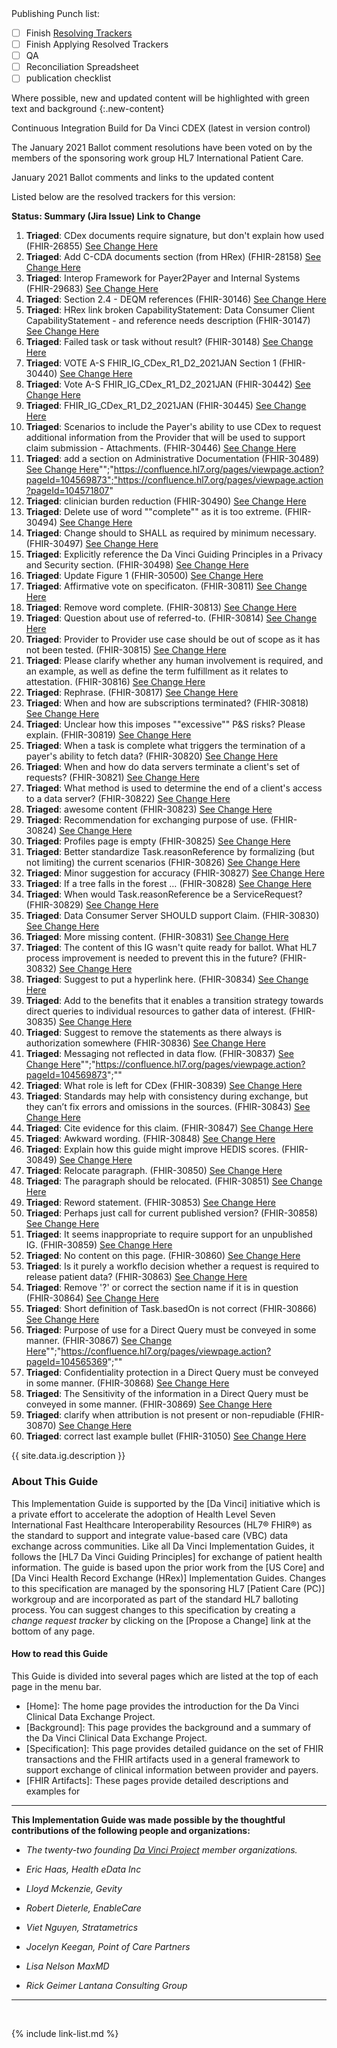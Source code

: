 
<div class="bg-info" markdown="1">
Publishing Punch list:

- [ ] Finish [Resolving Trackers](https://jira.hl7.org/secure/Dashboard.jspa?selectPageId=11801)
- [ ] Finish Applying Resolved Trackers
- [ ] QA
- [ ] Reconciliation Spreadsheet
- [ ] publication checklist

Where possible, new and updated content will be highlighted with green text and background
{:.new-content}

Continuous Integration Build for Da Vinci CDEX  (latest in version control)

The January 2021 Ballot comment resolutions have been voted on by the members of the sponsoring work group HL7 International Patient Care.

January 2021 Ballot comments and links to the updated content

Listed below are the resolved trackers for this version:

**Status: Summary (Jira Issue) Link to Change**
1. **Triaged**: CDex documents require signature, but don't explain how used (FHIR-26855) [See Change Here](http://build.fhir.org/ig/HL7/davinci-ecdx/)
1. **Triaged**: Add C-CDA documents section (from HRex) (FHIR-28158) [See Change Here](http://build.fhir.org/ig/HL7/davinci-ecdx/)
1. **Triaged**: Interop Framework for Payer2Payer and Internal Systems (FHIR-29683) [See Change Here](http://build.fhir.org/ig/HL7/davinci-ecdx/)
1. **Triaged**: Section 2.4 - DEQM references (FHIR-30146) [See Change Here](http://build.fhir.org/ig/HL7/davinci-ecdx/)
1. **Triaged**: HRex link broken CapabilityStatement: Data Consumer Client CapabilityStatement - and reference needs description (FHIR-30147) [See Change Here](http://build.fhir.org/ig/HL7/davinci-ecdx/)
1. **Triaged**: Failed task or task without result? (FHIR-30148) [See Change Here](http://build.fhir.org/ig/HL7/davinci-ecdx/)
1. **Triaged**: VOTE A-S    FHIR_IG_CDex_R1_D2_2021JAN  Section 1 (FHIR-30440) [See Change Here](http://build.fhir.org/ig/HL7/davinci-ecdx/)
1. **Triaged**: Vote A-S    FHIR_IG_CDex_R1_D2_2021JAN (FHIR-30442) [See Change Here](http://build.fhir.org/ig/HL7/davinci-ecdx/)
1. **Triaged**: FHIR_IG_CDex_R1_D2_2021JAN  (FHIR-30445) [See Change Here](http://build.fhir.org/ig/HL7/davinci-ecdx/)
1. **Triaged**: Scenarios to include the Payer's ability to use CDex to request additional information from the Provider that will be used to support claim submission - Attachments.  (FHIR-30446) [See Change Here](http://build.fhir.org/ig/HL7/davinci-ecdx/)
1. **Triaged**: add a section on Administrative Documentation (FHIR-30489) [See Change Here](http://build.fhir.org/ig/HL7/davinci-ecdx/)"";"https://confluence.hl7.org/pages/viewpage.action?pageId=104569873";"https://confluence.hl7.org/pages/viewpage.action?pageId=104571807"
1. **Triaged**: clinician burden reduction (FHIR-30490) [See Change Here](http://build.fhir.org/ig/HL7/davinci-ecdx/)
1. **Triaged**: Delete use of word ""complete"" as it is too extreme. (FHIR-30494) [See Change Here](http://build.fhir.org/ig/HL7/davinci-ecdx/)
1. **Triaged**: Change should to SHALL as required by minimum necessary. (FHIR-30497) [See Change Here](http://build.fhir.org/ig/HL7/davinci-ecdx/)
1. **Triaged**: Explicitly reference the Da Vinci Guiding Principles in a Privacy and Security section. (FHIR-30498) [See Change Here](http://build.fhir.org/ig/HL7/davinci-ecdx/)
1. **Triaged**: Update Figure 1 (FHIR-30500) [See Change Here](http://build.fhir.org/ig/HL7/davinci-ecdx/)
1. **Triaged**: Affirmative vote on specificaton. (FHIR-30811) [See Change Here](http://build.fhir.org/ig/HL7/davinci-ecdx/)
1. **Triaged**: Remove word complete. (FHIR-30813) [See Change Here](http://build.fhir.org/ig/HL7/davinci-ecdx/)
1. **Triaged**: Question about use of referred-to. (FHIR-30814) [See Change Here](http://build.fhir.org/ig/HL7/davinci-ecdx/)
1. **Triaged**: Provider to Provider use case should be out of scope as it has not been tested. (FHIR-30815) [See Change Here](http://build.fhir.org/ig/HL7/davinci-ecdx/)
1. **Triaged**: Please clarify whether any human involvement is required, and an example, as well as define the term fulfillment as it relates to attestation. (FHIR-30816) [See Change Here](http://build.fhir.org/ig/HL7/davinci-ecdx/)
1. **Triaged**: Rephrase. (FHIR-30817) [See Change Here](http://build.fhir.org/ig/HL7/davinci-ecdx/)
1. **Triaged**: When and how are subscriptions terminated? (FHIR-30818) [See Change Here](http://build.fhir.org/ig/HL7/davinci-ecdx/)
1. **Triaged**: Unclear how this imposes ""excessive"" P&S risks? Please explain. (FHIR-30819) [See Change Here](http://build.fhir.org/ig/HL7/davinci-ecdx/)
1. **Triaged**: When a task is complete what triggers the termination of a payer's ability to fetch data? (FHIR-30820) [See Change Here](http://build.fhir.org/ig/HL7/davinci-ecdx/)
1. **Triaged**: When and how do data servers terminate a client's set of requests? (FHIR-30821) [See Change Here](http://build.fhir.org/ig/HL7/davinci-ecdx/)
1. **Triaged**: What method is used to determine the end of a client's access to a data server? (FHIR-30822) [See Change Here](http://build.fhir.org/ig/HL7/davinci-ecdx/)
1. **Triaged**: awesome content (FHIR-30823) [See Change Here](http://build.fhir.org/ig/HL7/davinci-ecdx/)
1. **Triaged**: Recommendation for exchanging purpose of use. (FHIR-30824) [See Change Here](http://build.fhir.org/ig/HL7/davinci-ecdx/)
1. **Triaged**: Profiles page is empty (FHIR-30825) [See Change Here](http://build.fhir.org/ig/HL7/davinci-ecdx/)
1. **Triaged**: Better standardize Task.reasonReference by formalizing (but not limiting) the current scenarios (FHIR-30826) [See Change Here](http://build.fhir.org/ig/HL7/davinci-ecdx/)
1. **Triaged**: Minor suggestion for accuracy (FHIR-30827) [See Change Here](http://build.fhir.org/ig/HL7/davinci-ecdx/)
1. **Triaged**: If a tree falls in the forest … (FHIR-30828) [See Change Here](http://build.fhir.org/ig/HL7/davinci-ecdx/)
1. **Triaged**: When would Task.reasonReference be a ServiceRequest? (FHIR-30829) [See Change Here](http://build.fhir.org/ig/HL7/davinci-ecdx/)
1. **Triaged**: Data Consumer Server SHOULD support Claim. (FHIR-30830) [See Change Here](http://build.fhir.org/ig/HL7/davinci-ecdx/)
1. **Triaged**: More missing content. (FHIR-30831) [See Change Here](http://build.fhir.org/ig/HL7/davinci-ecdx/)
1. **Triaged**: The content of this IG wasn't quite ready for ballot. What HL7 process improvement is needed to prevent this in the future? (FHIR-30832) [See Change Here](http://build.fhir.org/ig/HL7/davinci-ecdx/)
1. **Triaged**: Suggest to put a hyperlink here. (FHIR-30834) [See Change Here](http://build.fhir.org/ig/HL7/davinci-ecdx/)
1. **Triaged**: Add to the benefits that it enables a transition strategy towards direct queries to individual resources to gather data of interest. (FHIR-30835) [See Change Here](http://build.fhir.org/ig/HL7/davinci-ecdx/)
1. **Triaged**: Suggest to remove the statements as there always is authorization somewhere (FHIR-30836) [See Change Here](http://build.fhir.org/ig/HL7/davinci-ecdx/)
1. **Triaged**: Messaging not reflected in data flow. (FHIR-30837) [See Change Here](http://build.fhir.org/ig/HL7/davinci-ecdx/)"";"https://confluence.hl7.org/pages/viewpage.action?pageId=104569873";""
1. **Triaged**: What role is left for CDex (FHIR-30839) [See Change Here](http://build.fhir.org/ig/HL7/davinci-ecdx/)
1. **Triaged**: Standards may help with consistency during exchange, but they can’t fix errors and omissions in the sources. (FHIR-30843) [See Change Here](http://build.fhir.org/ig/HL7/davinci-ecdx/)
1. **Triaged**: Cite evidence for this claim. (FHIR-30847) [See Change Here](http://build.fhir.org/ig/HL7/davinci-ecdx/)
1. **Triaged**: Awkward wording. (FHIR-30848) [See Change Here](http://build.fhir.org/ig/HL7/davinci-ecdx/)
1. **Triaged**: Explain how this guide might improve HEDIS scores. (FHIR-30849) [See Change Here](http://build.fhir.org/ig/HL7/davinci-ecdx/)
1. **Triaged**: Relocate paragraph. (FHIR-30850) [See Change Here](http://build.fhir.org/ig/HL7/davinci-ecdx/)
1. **Triaged**: The paragraph should be relocated. (FHIR-30851) [See Change Here](http://build.fhir.org/ig/HL7/davinci-ecdx/)
1. **Triaged**: Reword statement. (FHIR-30853) [See Change Here](http://build.fhir.org/ig/HL7/davinci-ecdx/)
1. **Triaged**: Perhaps just call for current published version? (FHIR-30858) [See Change Here](http://build.fhir.org/ig/HL7/davinci-ecdx/)
1. **Triaged**: It seems inappropriate to require support for an unpublished IG. (FHIR-30859) [See Change Here](http://build.fhir.org/ig/HL7/davinci-ecdx/)
1. **Triaged**: No content on this page. (FHIR-30860) [See Change Here](http://build.fhir.org/ig/HL7/davinci-ecdx/)
1. **Triaged**: Is it purely a workflo decision whether a request is required to release patient data? (FHIR-30863) [See Change Here](http://build.fhir.org/ig/HL7/davinci-ecdx/)
1. **Triaged**: Remove '?' or correct the section name if it is in question (FHIR-30864) [See Change Here](http://build.fhir.org/ig/HL7/davinci-ecdx/)
1. **Triaged**: Short definition of Task.basedOn is not correct (FHIR-30866) [See Change Here](http://build.fhir.org/ig/HL7/davinci-ecdx/)
1. **Triaged**: Purpose of use for a Direct Query must be conveyed in some manner. (FHIR-30867) [See Change Here](http://build.fhir.org/ig/HL7/davinci-ecdx/)"";"https://confluence.hl7.org/pages/viewpage.action?pageId=104565369";""
1. **Triaged**: Confidentiality protection in a Direct Query must be conveyed in some manner. (FHIR-30868) [See Change Here](http://build.fhir.org/ig/HL7/davinci-ecdx/)
1. **Triaged**: The Sensitivity of the information in a Direct Query must be conveyed in some manner. (FHIR-30869) [See Change Here](http://build.fhir.org/ig/HL7/davinci-ecdx/)
1. **Triaged**: clarify when attribution is not present or non-repudiable (FHIR-30870) [See Change Here](http://build.fhir.org/ig/HL7/davinci-ecdx/)
1. **Triaged**: correct last example bullet (FHIR-31050) [See Change Here](http://build.fhir.org/ig/HL7/davinci-ecdx/)

</div>

{{ site.data.ig.description }}

### About This Guide

This Implementation Guide is supported by the [Da Vinci] initiative which is a private effort to accelerate the adoption of Health Level Seven International Fast Healthcare Interoperability Resources (HL7® FHIR®) as the standard to support and integrate value-based care (VBC) data exchange across communities. Like all Da Vinci Implementation Guides, it follows the [HL7 Da Vinci Guiding Principles] for exchange of patient health information.  The guide is based upon the prior work from the [US Core] and [Da Vinci Health Record Exchange (HRex)] Implementation Guides. Changes to this specification are managed by the sponsoring HL7 [Patient Care (PC)] workgroup and are incorporated as part of the standard HL7 balloting process. You can suggest changes to this specification by creating a *change request tracker* by clicking on the [Propose a Change] link at the bottom of any page.

#### How to read this Guide

This Guide is divided into several pages which are listed at the top of each page in the menu bar.

- [Home]\: The home page provides the introduction for the Da Vinci Clinical Data Exchange Project.
- [Background]\: This page provides the background and a summary of the Da Vinci Clinical Data Exchange Project.
- [Specification]\: This page provides detailed guidance on the set of FHIR transactions and the FHIR artifacts used in a general framework to support exchange of clinical information between provider and payers.
- [FHIR Artifacts]\: These pages provide detailed descriptions and examples for

---

**This Implementation Guide was made possible by the thoughtful contributions of the following people and organizations:**

- *The twenty-two founding [Da Vinci Project](http://www.hl7.org/about/davinci/index.cfm?ref=common) member organizations.*

- *Eric Haas, Health eData Inc*
- *Lloyd Mckenzie, Gevity*
- *Robert Dieterle, EnableCare*
- *Viet Nguyen, Stratametrics*
- *Jocelyn Keegan, Point of Care Partners*
- *Lisa Nelson MaxMD*
- *Rick Geimer Lantana Consulting Group*

---

<br />

{% include link-list.md %}
